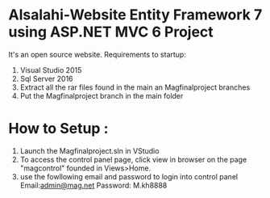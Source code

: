 # Alsalahi-Website Entity Framework 7 using ASP.NET MVC 6 Project
It's an open source website.
Requirements to startup: 
1) Visual Studio 2015 
2) Sql Server 2016
3) Extract all the rar files found in the main an Magfinalproject branches
4) Put the Magfinalproject branch in the main folder

# How to Setup :
1) Launch the Magfinalproject.sln in VStudio
2) To access the control panel page, click view in browser on the page "magcontrol" founded in Views>Home.
3) use the fowllowing email and password to login into control panel 
   Email:admin@mag.net
   Password: M.kh8888
